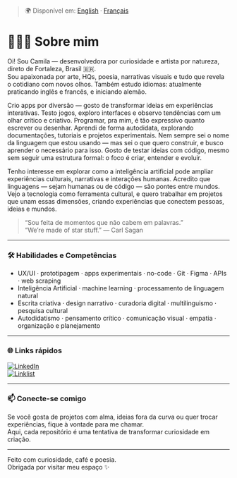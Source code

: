 > 🌍 Disponível em: [English](./README.md) · [Français](./LISEZMOI.md)

# 👩🏾‍💻 Sobre mim

Oi! Sou Camila — desenvolvedora por curiosidade e artista por natureza, direto de Fortaleza, Brasil 🇧🇷.  
Sou apaixonada por arte, HQs, poesia, narrativas visuais e tudo que revela o cotidiano com novos olhos. Também estudo idiomas: atualmente praticando inglês e francês, e iniciando alemão.

Crio apps por diversão — gosto de transformar ideias em experiências interativas. Testo jogos, exploro interfaces e observo tendências com um olhar crítico e criativo. Programar, pra mim, é tão expressivo quanto escrever ou desenhar. Aprendi de forma autodidata, explorando documentações, tutoriais e projetos experimentais. Nem sempre sei o nome da linguagem que estou usando — mas sei o que quero construir, e busco aprender o necessário para isso. Gosto de testar ideias com código, mesmo sem seguir uma estrutura formal: o foco é criar, entender e evoluir.

Tenho interesse em explorar como a inteligência artificial pode ampliar experiências culturais, narrativas e interações humanas. Acredito que linguagens — sejam humanas ou de código — são pontes entre mundos. Vejo a tecnologia como ferramenta cultural, e quero trabalhar em projetos que unam essas dimensões, criando experiências que conectem pessoas, ideias e mundos.

> “Sou feita de momentos que não cabem em palavras.”  
> “We’re made of star stuff.” — Carl Sagan

---

### 🛠️ Habilidades e Competências

- UX/UI · prototipagem · apps experimentais · no-code · Git · Figma · APIs · web scraping  
- Inteligência Artificial · machine learning · processamento de linguagem natural  
- Escrita criativa · design narrativo · curadoria digital · multilinguismo · pesquisa cultural  
- Autodidatismo · pensamento crítico · comunicação visual · empatia · organização e planejamento

---

### 🌐 Links rápidos

[![LinkedIn](https://img.shields.io/badge/LinkedIn-Camila%20Santino-blue?logo=linkedin)](https://www.linkedin.com/in/camilasantino)  
[![Linklist](https://img.shields.io/badge/Linklist.bio-camila__santino-9cf?logo=linktree)](https://linklist.bio/camila_santino)

---

### 📫 Conecte-se comigo

Se você gosta de projetos com alma, ideias fora da curva ou quer trocar experiências, fique à vontade para me chamar.  
Aqui, cada repositório é uma tentativa de transformar curiosidade em criação.

---

Feito com curiosidade, café e poesia.  
Obrigada por visitar meu espaço ✨
